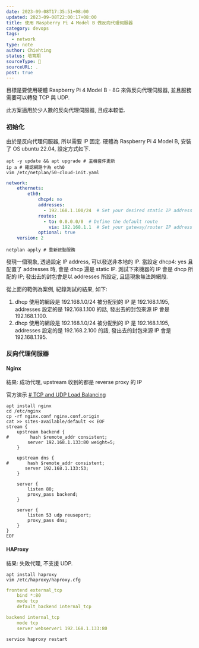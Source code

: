 ```yaml
---
date: 2023-09-08T17:35:51+08:00
updated: 2023-09-08T22:00:17+08:00
title: 使用 Raspberry Pi 4 Model B 做反向代理伺服器
category: devops
tags:
  - network
type: note
author: Chiehting
status: 培育期
sourceType: 📜️
sourceURL: .
post: true
---
```


目標是要使用硬體 Raspberry Pi 4 Model B - 8G 來做反向代理伺服器, 並且服務需要可以轉發 TCP 與 UDP. 

此方案適用於少人數的反向代理伺服器, 且成本較低.

<!--more-->

### 初始化

由於是反向代理伺服器, 所以需要 IP 固定. 硬體為 Raspberry Pi 4 Model B, 安裝了 OS  ubuntu 22.04, 設定方式如下.

```shell
apt -y update && apt upgrade # 主機套件更新
ip a # 確認網路卡為 eth0
vim /etc/netplan/50-cloud-init.yaml
```

```yaml
network:
    ethernets:
        eth0:
            dhcp4: no
            addresses:
              - 192.168.1.100/24  # Set your desired static IP address and subnet mask
            routes:
              - to: 0.0.0.0/0  # Define the default route
                via: 192.168.1.1  # Set your gateway/router IP address
            optional: true
    version: 2
```

```shell
netplan apply # 重新啟動服務
```

發現一個現象, 透過設定 IP address, 可以發送非本地的 IP. 當設定 dhcp4: yes 且配置了 addresses 時, 會是 dhcp 還是 static IP. 測試下來機器的 IP 會是 dhcp 所配的 IP; 發出去的封包會是以 addresses 所設定, 且這現象無法跨網段.

從上面的範例為案例, 紀錄測試的結果, 如下:

1. dhcp 使用的網段是 192.168.1.0/24 被分配到的 IP 是 192.168.1.195, addresses 設定的是 192.168.1.100 的話, 發出去的封包來源 IP 會是 192.168.1.100.
2. dhcp 使用的網段是 192.168.1.0/24 被分配到的 IP 是 192.168.1.195, addresses 設定的是 192.168.2.100 的話, 發出去的封包來源 IP 會是 192.168.1.195.

### 反向代理伺服器

#### Nginx

結果: 成功代理, upstream 收到的都是 reverse proxy 的 IP

官方演示 [# TCP and UDP Load Balancing](https://docs.nginx.com/nginx/admin-guide/load-balancer/tcp-udp-load-balancer/)

```shell
apt install nginx
cd /etc/nginx
cp -rf nginx.conf nginx.conf.origin
cat >> sites-available/default << EOF
stream {
    upstream backend {
#        hash $remote_addr consistent;
        server 192.168.1.133:80 weight=5;
    }

    upstream dns {
#       hash $remote_addr consistent;
       server 192.168.1.133:53;
    }

    server {
        listen 80;
        proxy_pass backend;
    }

    server {
        listen 53 udp reuseport;
        proxy_pass dns;
    }
}
EOF
```

#### HAProxy

結果: 失敗代理, 不支援 UDP.

```shell
apt install haproxy
vim /etc/haproxy/haproxy.cfg
```

```yaml
frontend external_tcp
    bind *:80
    mode tcp
    default_backend internal_tcp

backend internal_tcp
    mode tcp
    server webserver1 192.168.1.133:80
```

```shell
service haproxy restart
```
